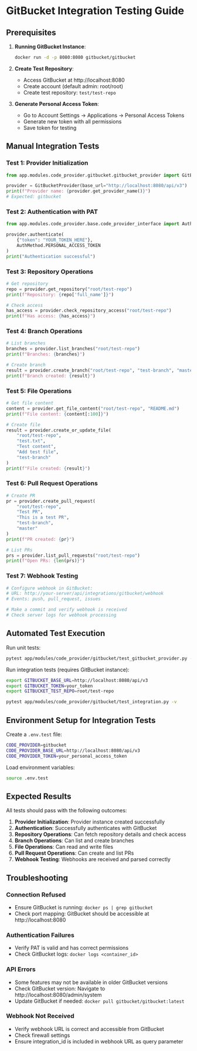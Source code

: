 # GitBucket Integration Testing Guide

## Prerequisites

1. **Running GitBucket Instance**:
   ```bash
   docker run -d -p 8080:8080 gitbucket/gitbucket
   ```

2. **Create Test Repository**:
   - Access GitBucket at http://localhost:8080
   - Create account (default admin: root/root)
   - Create test repository: `test/test-repo`

3. **Generate Personal Access Token**:
   - Go to Account Settings → Applications → Personal Access Tokens
   - Generate new token with all permissions
   - Save token for testing

## Manual Integration Tests

### Test 1: Provider Initialization
```python
from app.modules.code_provider.gitbucket.gitbucket_provider import GitBucketProvider

provider = GitBucketProvider(base_url="http://localhost:8080/api/v3")
print(f"Provider name: {provider.get_provider_name()}")
# Expected: gitbucket
```

### Test 2: Authentication with PAT
```python
from app.modules.code_provider.base.code_provider_interface import AuthMethod

provider.authenticate(
    {"token": "YOUR_TOKEN_HERE"},
    AuthMethod.PERSONAL_ACCESS_TOKEN
)
print("Authentication successful")
```

### Test 3: Repository Operations
```python
# Get repository
repo = provider.get_repository("root/test-repo")
print(f"Repository: {repo['full_name']}")

# Check access
has_access = provider.check_repository_access("root/test-repo")
print(f"Has access: {has_access}")
```

### Test 4: Branch Operations
```python
# List branches
branches = provider.list_branches("root/test-repo")
print(f"Branches: {branches}")

# Create branch
result = provider.create_branch("root/test-repo", "test-branch", "master")
print(f"Branch created: {result}")
```

### Test 5: File Operations
```python
# Get file content
content = provider.get_file_content("root/test-repo", "README.md")
print(f"File content: {content[:100]}")

# Create file
result = provider.create_or_update_file(
    "root/test-repo",
    "test.txt",
    "Test content",
    "Add test file",
    "test-branch"
)
print(f"File created: {result}")
```

### Test 6: Pull Request Operations
```python
# Create PR
pr = provider.create_pull_request(
    "root/test-repo",
    "Test PR",
    "This is a test PR",
    "test-branch",
    "master"
)
print(f"PR created: {pr}")

# List PRs
prs = provider.list_pull_requests("root/test-repo")
print(f"Open PRs: {len(prs)}")
```

### Test 7: Webhook Testing
```bash
# Configure webhook in GitBucket:
# URL: http://your-server/api/integrations/gitbucket/webhook
# Events: push, pull_request, issues

# Make a commit and verify webhook is received
# Check server logs for webhook processing
```

## Automated Test Execution

Run unit tests:
```bash
pytest app/modules/code_provider/gitbucket/test_gitbucket_provider.py -v
```

Run integration tests (requires GitBucket instance):
```bash
export GITBUCKET_BASE_URL=http://localhost:8080/api/v3
export GITBUCKET_TOKEN=your_token
export GITBUCKET_TEST_REPO=root/test-repo

pytest app/modules/code_provider/gitbucket/test_integration.py -v
```

## Environment Setup for Integration Tests

Create a `.env.test` file:
```bash
CODE_PROVIDER=gitbucket
CODE_PROVIDER_BASE_URL=http://localhost:8080/api/v3
CODE_PROVIDER_TOKEN=your_personal_access_token
```

Load environment variables:
```bash
source .env.test
```

## Expected Results

All tests should pass with the following outcomes:

1. **Provider Initialization**: Provider instance created successfully
2. **Authentication**: Successfully authenticates with GitBucket
3. **Repository Operations**: Can fetch repository details and check access
4. **Branch Operations**: Can list and create branches
5. **File Operations**: Can read and write files
6. **Pull Request Operations**: Can create and list PRs
7. **Webhook Testing**: Webhooks are received and parsed correctly

## Troubleshooting

### Connection Refused
- Ensure GitBucket is running: `docker ps | grep gitbucket`
- Check port mapping: GitBucket should be accessible at http://localhost:8080

### Authentication Failures
- Verify PAT is valid and has correct permissions
- Check GitBucket logs: `docker logs <container_id>`

### API Errors
- Some features may not be available in older GitBucket versions
- Check GitBucket version: Navigate to http://localhost:8080/admin/system
- Update GitBucket if needed: `docker pull gitbucket/gitbucket:latest`

### Webhook Not Received
- Verify webhook URL is correct and accessible from GitBucket
- Check firewall settings
- Ensure integration_id is included in webhook URL as query parameter

